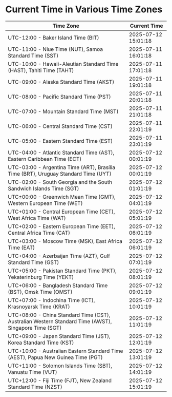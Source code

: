 # Current Time in Various Time Zones

| Time Zone | Current Time |
|-----------|--------------|
| UTC-12:00 - Baker Island Time (BIT) | 2025-07-12 15:01:18 |
| UTC-11:00 - Niue Time (NUT), Samoa Standard Time (SST) | 2025-07-11 16:01:18 |
| UTC-10:00 - Hawaii-Aleutian Standard Time (HAST), Tahiti Time (TAHT) | 2025-07-11 17:01:18 |
| UTC-09:00 - Alaska Standard Time (AKST) | 2025-07-11 19:01:18 |
| UTC-08:00 - Pacific Standard Time (PST) | 2025-07-11 20:01:18 |
| UTC-07:00 - Mountain Standard Time (MST) | 2025-07-11 21:01:18 |
| UTC-06:00 - Central Standard Time (CST) | 2025-07-11 22:01:19 |
| UTC-05:00 - Eastern Standard Time (EST) | 2025-07-11 23:01:19 |
| UTC-04:00 - Atlantic Standard Time (AST), Eastern Caribbean Time (ECT) | 2025-07-12 00:01:19 |
| UTC-03:00 - Argentina Time (ART), Brasília Time (BRT), Uruguay Standard Time (UYT) | 2025-07-12 00:01:19 |
| UTC-02:00 - South Georgia and the South Sandwich Islands Time (SGT) | 2025-07-12 01:01:19 |
| UTC±00:00 - Greenwich Mean Time (GMT), Western European Time (WET) | 2025-07-12 04:01:19 |
| UTC+01:00 - Central European Time (CET), West Africa Time (WAT) | 2025-07-12 05:01:19 |
| UTC+02:00 - Eastern European Time (EET), Central Africa Time (CAT) | 2025-07-12 06:01:19 |
| UTC+03:00 - Moscow Time (MSK), East Africa Time (EAT) | 2025-07-12 06:01:19 |
| UTC+04:00 - Azerbaijan Time (AZT), Gulf Standard Time (GST) | 2025-07-12 07:01:19 |
| UTC+05:00 - Pakistan Standard Time (PKT), Yekaterinburg Time (YEKT) | 2025-07-12 08:01:19 |
| UTC+06:00 - Bangladesh Standard Time (BST), Omsk Time (OMST) | 2025-07-12 09:01:19 |
| UTC+07:00 - Indochina Time (ICT), Krasnoyarsk Time (KRAT) | 2025-07-12 10:01:19 |
| UTC+08:00 - China Standard Time (CST), Australian Western Standard Time (AWST), Singapore Time (SGT) | 2025-07-12 11:01:19 |
| UTC+09:00 - Japan Standard Time (JST), Korea Standard Time (KST) | 2025-07-12 12:01:19 |
| UTC+10:00 - Australian Eastern Standard Time (AEST), Papua New Guinea Time (PGT) | 2025-07-12 13:01:19 |
| UTC+11:00 - Solomon Islands Time (SBT), Vanuatu Time (VUT) | 2025-07-12 14:01:19 |
| UTC+12:00 - Fiji Time (FJT), New Zealand Standard Time (NZST) | 2025-07-12 15:01:19 |
